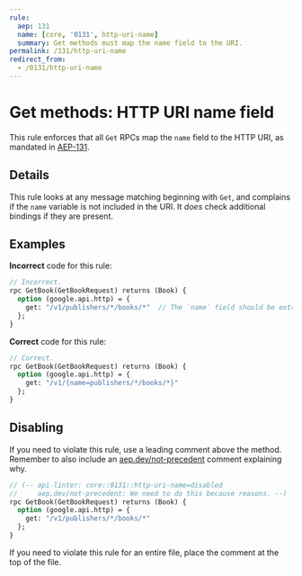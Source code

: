 ```yaml
---
rule:
  aep: 131
  name: [core, '0131', http-uri-name]
  summary: Get methods must map the name field to the URI.
permalink: /131/http-uri-name
redirect_from:
  - /0131/http-uri-name
---
```


# Get methods: HTTP URI name field

This rule enforces that all `Get` RPCs map the `name` field to the HTTP URI, as
mandated in [AEP-131][].

## Details

This rule looks at any message matching beginning with `Get`, and complains if
the `name` variable is not included in the URI. It _does_ check additional
bindings if they are present.

## Examples

**Incorrect** code for this rule:

```proto
// Incorrect.
rpc GetBook(GetBookRequest) returns (Book) {
  option (google.api.http) = {
    get: "/v1/publishers/*/books/*"  // The `name` field should be extracted.
  };
}
```

**Correct** code for this rule:

```proto
// Correct.
rpc GetBook(GetBookRequest) returns (Book) {
  option (google.api.http) = {
    get: "/v1/{name=publishers/*/books/*}"
  };
}
```

## Disabling

If you need to violate this rule, use a leading comment above the method.
Remember to also include an [aep.dev/not-precedent][] comment explaining why.

```proto
// (-- api-linter: core::0131::http-uri-name=disabled
//     aep.dev/not-precedent: We need to do this because reasons. --)
rpc GetBook(GetBookRequest) returns (Book) {
  option (google.api.http) = {
    get: "/v1/publishers/*/books/*"
  };
}
```

If you need to violate this rule for an entire file, place the comment at the
top of the file.

[aep-131]: https://aep.dev/131
[aep.dev/not-precedent]: https://aep.dev/not-precedent
